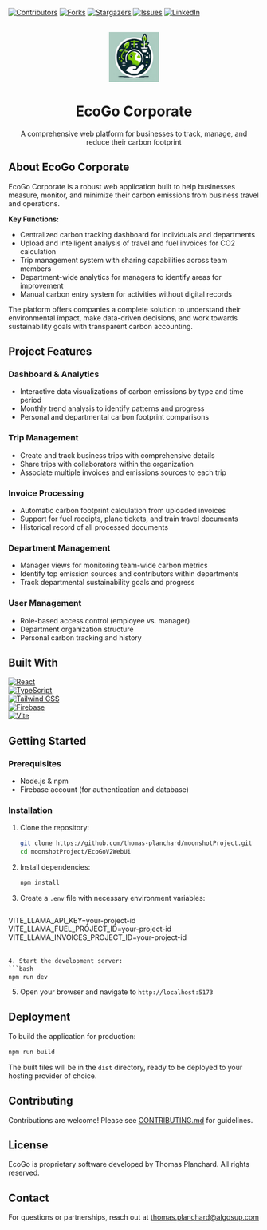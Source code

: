 <a name="readme-top"></a>

[![Contributors][contributors-shield]][contributors-url]
[![Forks][forks-shield]][forks-url]
[![Stargazers][stars-shield]][stars-url]
[![Issues][issues-shield]][issues-url]
[![LinkedIn][linkedin-shield]][linkedin-url]

<br />
<div align="center">
   <img src="EcoGo/assets/icon.png" alt="Logo" width="100" height="100">
  <h1 align="center">EcoGo Corporate</h1>
  <p align="center">
    A comprehensive web platform for businesses to track, manage, and reduce their carbon footprint
  </p>
</div>

## About EcoGo Corporate

EcoGo Corporate is a robust web application built to help businesses measure, monitor, and minimize their carbon emissions from business travel and operations. 

**Key Functions:**
- Centralized carbon tracking dashboard for individuals and departments
- Upload and intelligent analysis of travel and fuel invoices for CO2 calculation
- Trip management system with sharing capabilities across team members
- Department-wide analytics for managers to identify areas for improvement
- Manual carbon entry system for activities without digital records

The platform offers companies a complete solution to understand their environmental impact, make data-driven decisions, and work towards sustainability goals with transparent carbon accounting.

## Project Features

### Dashboard & Analytics
- Interactive data visualizations of carbon emissions by type and time period
- Monthly trend analysis to identify patterns and progress
- Personal and departmental carbon footprint comparisons

### Trip Management
- Create and track business trips with comprehensive details
- Share trips with collaborators within the organization
- Associate multiple invoices and emissions sources to each trip

### Invoice Processing
- Automatic carbon footprint calculation from uploaded invoices
- Support for fuel receipts, plane tickets, and train travel documents
- Historical record of all processed documents

### Department Management
- Manager views for monitoring team-wide carbon metrics
- Identify top emission sources and contributors within departments
- Track departmental sustainability goals and progress

### User Management
- Role-based access control (employee vs. manager)
- Department organization structure
- Personal carbon tracking and history

## Built With

[![React][React-shield]][React-url]  
[![TypeScript][TS-shield]][TS-url]  
[![Tailwind CSS][Tailwind-shield]][Tailwind-url]  
[![Firebase][Firebase-shield]][Firebase-url]  
[![Vite][Vite-shield]][Vite-url]  


## Getting Started

### Prerequisites

- Node.js & npm
- Firebase account (for authentication and database)

### Installation

1. Clone the repository:
   ```bash
   git clone https://github.com/thomas-planchard/moonshotProject.git
   cd moonshotProject/EcoGoV2WebUi
   ```

2. Install dependencies:
   ```bash
   npm install
   ```

3. Create a `.env` file with necessary environment variables:
   ```
VITE_LLAMA_API_KEY=your-project-id
VITE_LLAMA_FUEL_PROJECT_ID=your-project-id
VITE_LLAMA_INVOICES_PROJECT_ID=your-project-id
   ```

4. Start the development server:
   ```bash
   npm run dev
   ```

5. Open your browser and navigate to `http://localhost:5173`

## Deployment

To build the application for production:

```bash
npm run build
```

The built files will be in the `dist` directory, ready to be deployed to your hosting provider of choice.

## Contributing

Contributions are welcome! Please see [CONTRIBUTING.md](CONTRIBUTING.md) for guidelines.

## License

EcoGo is proprietary software developed by Thomas Planchard. All rights reserved.

## Contact

For questions or partnerships, reach out at thomas.planchard@algosup.com

<!-- MARKDOWN LINKS & IMAGES -->
[contributors-shield]: https://img.shields.io/github/contributors/thomas-planchard/moonshotProject.svg?style=for-the-badge
[contributors-url]: https://github.com/thomas-planchard/moonshotProject/graphs/contributors
[forks-shield]: https://img.shields.io/github/forks/thomas-planchard/moonshotProject.svg?style=for-the-badge
[forks-url]: https://github.com/thomas-planchard/moonshotProject/network/members
[stars-shield]: https://img.shields.io/github/stars/thomas-planchard/moonshotProject.svg?style=for-the-badge
[stars-url]: https://github.com/thomas-planchard/moonshotProject/stargazers
[issues-shield]: https://img.shields.io/github/issues/thomas-planchard/moonshotProject.svg?style=for-the-badge
[issues-url]: https://github.com/thomas-planchard/moonshotProject/issues
[linkedin-shield]: https://img.shields.io/badge/-LinkedIn-black.svg?style=for-the-badge&logo=linkedin&colorB=555
[linkedin-url]: https://www.linkedin.com/in/thomas-planchard-461782221
[React-shield]: https://img.shields.io/badge/React-61DAFB?style=for-the-badge&logo=react&logoColor=black
[React-url]: https://reactjs.org/
[TS-shield]: https://img.shields.io/badge/TypeScript-007ACC?style=for-the-badge&logo=typescript&logoColor=white
[TS-url]: https://typescriptlang.org/
[Tailwind-shield]: https://img.shields.io/badge/Tailwind_CSS-38B2AC?style=for-the-badge&logo=tailwind-css&logoColor=white
[Tailwind-url]: https://tailwindcss.com/
[Firebase-shield]: https://img.shields.io/badge/Firebase-FFCA28?style=for-the-badge&logo=firebase&logoColor=black
[Firebase-url]: https://firebase.google.com/
[Vite-shield]: https://img.shields.io/badge/Vite-646CFF?style=for-the-badge&logo=vite&logoColor=white
[Vite-url]: https://vitejs.dev/
[Recharts-shield]: https://img.shields.io/badge/Recharts-22B5BF?style=for-the-badge&logo=recharts&logoColor=white
[Recharts-url]: https://recharts.org/


